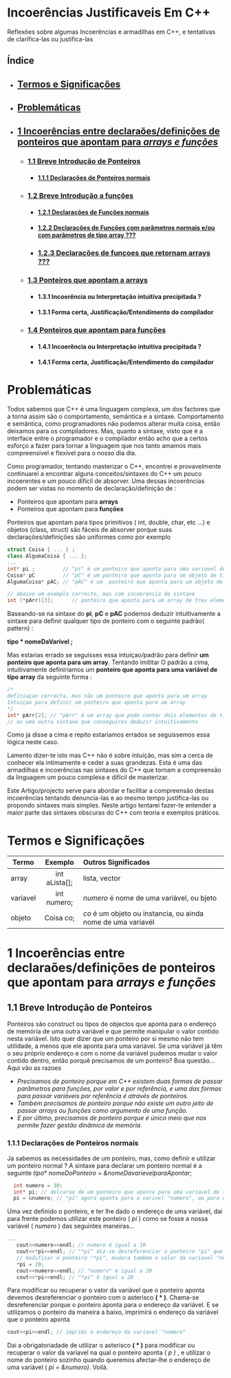 # Incoerências Justificaveis Em C++
Reflexões sobre algumas Incoerências e armadilhas em C++, e tentativas de clarifica-las ou justifica-las

## Índice
  - ## [Termos e Significações](#TS)
  - ## [Problemáticas](#P)
  - ## [1 Incoerências entre declaraões/definições de ponteiros que apontam para *arrays e funções*](#IDAF)
    -   ### [1.1 Breve Introdução de Ponteiros](#BIP)
           - #### [1.1.1 Declarações de Ponteiros normais](#DPN)
    -   ### [1.2 Breve Introdução a funções](#BIF) 
           - #### [1.2.1 Declarações de Funções normais](#DFN)
           - #### [1.2.2 Declarações de Funções com parâmetros normais e/ou com  parâmetros de tipo array ???](#DF-PN-PA)
           - ###  [1.2.3 Declarações de funçoes que retornam arrays ???](#DF-RA)
    -   ### [1.3 Ponteiros que apontam a arrays](#PAA)
           - #### 1.3.1 Incoerência ou  Interpretação intuitiva precipitada ?
           - #### 1.3.1 Forma certa, Justificação/Entendimento do compilador
    -   ### [1.4 Ponteiros que apontam para funções](#PAF)
           - #### 1.4.1 Incoerência ou  Interpretação intuitiva precipitada ?
           - #### 1.4.1 Forma certa, Justificação/Entendimento do compilador
# <a name="P"></a> Problemáticas

Todos sabemos que C++ é uma linguagem complexa, um dos factores que a torna assim são o comportamento, semântica e a sintaxe.
Comportamento e semântica, como programadores não podemos alterar muita coisa, então deixamos para os compiladores. Mas, quanto a sintaxe, visto que é a interface entre o programador e o compilador então acho que a certos esforço a fazer para tornar a linguagem que nos tanto amamos mais compreensível e flexível para o nosso dia dia.

Como programador, tentando masterizar o C++, encontrei e provavelmente continuarei a encontrar alguns conceitos/sintaxes do C++ um pouco incoerentes e um pouco difícil de absorver. Uma dessas incoerências podem ser vistas no momento de declaração/definição de :
- Ponteiros que apontam para **arrays**
- Ponteiros que apontam para **funções**

Ponteiros que apontam para tipos primitivos ( int, double, char, etc ...) e objetos (class, struct) são fáceis de absorver porque suas declarações/definições são uniformes como por exemplo

```c++
struct Coisa { ... } ;
class AlgumaCoisa { ... };
...
int* pi ;         // "pi" é um ponteiro que aponta para uma variavel de tipo inteiro
Coisa* pC         // "pC" é um ponteiro que aponta para um objeto de tipo Coisa
AlgumaCoisa* pAC; // "pAC" é um  ponteiro que aponta para um objeto de tipo AlgumaCoisa

// abaixo um exemplo correcto, mas com incoerencia de sintaxe
int (*pArr)[3];      // ponteiro que aponta para um array de tres elementos
```
Baseando-se na sintaxe do **pi**, **pC** e **pAC** podemos deduzir intuitivamente a sintaxe para definir qualquer tipo de ponteiro com o seguinte padrão( pattern) :

**tipo * nomeDaVarivel ;**

Mas estarias errado se seguisses essa intuiçao/padrão para definir **um ponteiro que aponta para um array**. Tentando imititar O padrão a cima, intuitivamente definiriamos um **ponteiro que aponta para uma variável de tipo array** da seguinte forma :
```c++
/* 
definiaçao correcta, mas não um ponteiro que aponta para um array
Intuiçao para definir um ponteiro que aponta para um array
*/
int* pArr[2]; // "pArr" é um array que pode conter dois elementos de tipo ponteiros que apontam para variaveis de tipo inteiros
// ou uma outra sintaxe que conseguires deduzir intuitivamente 
```
Como ja disse a cima e repito estariamos errados se seguissemos essa lógica neste caso. 

Lamento dizer-te isto mas C++ não é sobre intuição, mas sim a cerca de conhecer ela intimamente e ceder a suas grandezas.
Esta é uma das armadilhas e incoerências nas sintaxes do C++ que tornam a compreensão da linguagem um pouco complexa e difícil de masterizar.

Este Artigo/projecto serve para abordar e facilitar a compreensão destas incoerências tentando denuncia-las e ao mesmo tempo justifica-las ou propondo sintaxes mais simples. Neste artigo tentarei fazer-te entender a maior parte das sintaxes obscuras do C++ com teoria e exemplos práticos.

# <a name="TS"></a> Termos e Significações

| Termo         | Exemplo       | Outros Significados  |
| ------------- |:-------------:| :-----|
| array         | int aLista[]; | lista, vector |
| variavel      | int numero;   | *numero* é nome de uma variável, ou bjeto |
| objeto        | Coisa co;     | *co* é um objeto ou instancia, ou ainda nome de uma variavél |

# <a name="IDAF"></a> 1 Incoerências entre declaraões/definições de ponteiros que apontam para *arrays e funções*

## <a name="BIP"></a> 1.1 Breve Introdução de Ponteiros
Ponteiros são construct ou tipos de objectos que aponta para o endereço de memória de uma outra variável e que permite manipular o valor contido nesta variável. Isto quer dizer que um ponteiro por si mesmo não tem utilidade, a menos que ele aponta para uma variável. Se uma variável já têm o seu próprio endereço e com o nome da variável pudemos mudar o valor contido dentro, então porquê precisamos de um ponteiro? Boa questão... Aqui vão as razoes
- *Precisamos de ponteiro porque em C++ existem duas formas de passar parâmetros para funções, por valor e por referência, e uma das formas para passar variáveis por referência é através de ponteiros.*
- *Também precisamos de ponteiro porque não existe um outro jeito de passar arrays ou funções como argumento de uma função.*
- *E por último, precisamos de ponteiro porque é único meio que nos permite fazer gestão dinâmica de memória.*
### <a name="DPN"></a> 1.1.1 Declarações de Ponteiros normais
Ja sabemos as necessidades de um ponteiro, mas, como definir e utilizar um ponteiro normal ? A sintaxe para declarar um ponteiro normal é a seguinte *tipo** *nomeDoPonteiro = &nomeDavarievelparaApontar;*
```c++
  int numero = 10; 
  int* pi; // delcarao de um ponteiro que aponta para uma variavel de tipo int
  pi = &numero; // "pi" agora aponta para a varivel "numero", ou para o endereço da varivel "numero"
```
Uma vez definido o ponteiro, e ter lhe dado o endereço de uma variável, dai para frente podemos utilizar este ponteiro ( *pi* ) como se fosse a nossa variável  ( *numero* ) das seguintes maneiras...
```c++
...
   cout<<numero<<endl; // numero é igual a 10
   cout<<*pi<<endl; // "*pi" diz-se desreferenciar o ponteiro "pi" que sera igual a 10
   // modificar o ponteiro "*pi", mudara tambem o valor da variavel "numero" e vice-versa
   *pi = 20;
   cout<<numero<<endl; // "numero" e igual a 20
   cout<<*pi<<endl; // "*pi" é igual a 20
```
Para modificar ou recuperar o valor da variável que o ponteiro aponta devemos desreferenciar o ponteiro com o asterisco **( * )**. Chama-se desreferenciar porque o ponteiro aponta para o endereço da variável. E se utilizamos o ponteiro da maneira a baixo, imprimirá o endereço da variável que o ponteiro aponta
```c++
cout<<pi<<endl; // imprimi o endereço da variavel "numero"
```
Dai a obrigatoriadade de utilizar o asterisco **( * )** para modificar ou recuperar o valor da variavel na qual o ponteiro aponta ( *p )* , e utilizar o nome do ponteiro sozinho quando queremos afectar-lhe o endereço de uma variável ( *pi = &numero)*. Voilà.
